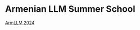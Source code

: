 # Armenian LLM Summer School

[ArmLLM 2024]([url](https://armllm.github.io/2024/)https://armllm.github.io/2024/)
